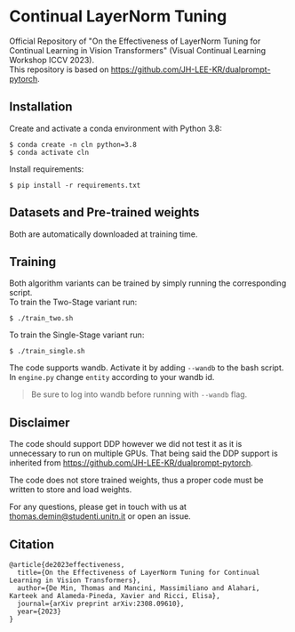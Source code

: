# Continual LayerNorm Tuning
Official Repository of "On the Effectiveness of LayerNorm Tuning for Continual Learning in Vision Transformers" (Visual Continual Learning Workshop ICCV 2023). \
This repository is based on https://github.com/JH-LEE-KR/dualprompt-pytorch.

## Installation
Create and activate a conda environment with Python 3.8:
```
$ conda create -n cln python=3.8
$ conda activate cln
```
Install requirements:
```
$ pip install -r requirements.txt
```

## Datasets and Pre-trained weights
Both are automatically downloaded at training time.

## Training
Both algorithm variants can be trained by simply running the corresponding script. \
To train the Two-Stage variant run:
```
$ ./train_two.sh
```
To train the Single-Stage variant run:
```
$ ./train_single.sh
```
The code supports wandb. Activate it by adding `--wandb` to the bash script. In `engine.py` change `entity` according to your wandb id.
> Be sure to log into wandb before running with `--wandb` flag.

## Disclaimer
The code should support DDP however we did not test it as it is unnecessary to run on multiple GPUs.
That being said the DDP support is inherited from https://github.com/JH-LEE-KR/dualprompt-pytorch.

The code does not store trained weights, thus a proper code must be written to store and load weights.

For any questions, please get in touch with us at thomas.demin@studenti.unitn.it or open an issue.

## Citation
```
@article{de2023effectiveness,
  title={On the Effectiveness of LayerNorm Tuning for Continual Learning in Vision Transformers},
  author={De Min, Thomas and Mancini, Massimiliano and Alahari, Karteek and Alameda-Pineda, Xavier and Ricci, Elisa},
  journal={arXiv preprint arXiv:2308.09610},
  year={2023}
}
```
